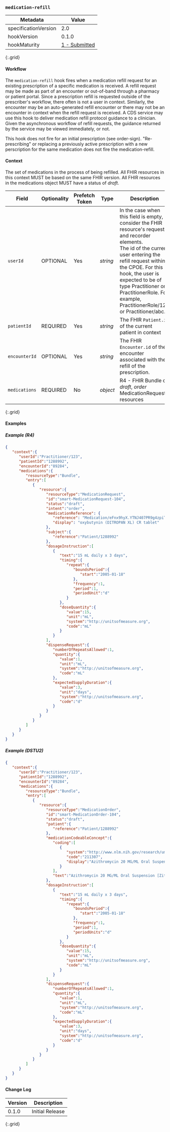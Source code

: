 ### `medication-refill`

| Metadata | Value |
| ---- | ---- |
| specificationVersion | 2.0 |
| hookVersion | 0.1.0 |
| hookMaturity | [1 - Submitted]({{site.data.related.cdshooks.link}}/index.html#hook-maturity-model) |
{:.grid}

#### Workflow

The `medication-refill` hook fires when a medication refill request for an existing prescription of a specific medication is received. A refill request may be made as part of an encounter or out-of-band through a pharmacy or patient portal. Since a prescription refill is requested outside of the prescriber's workflow, there often is not a user in context. Similarly, the encounter may be an auto-generated refill encounter or there may not be an encounter in context when the refill request is received.  A CDS service may use this hook to deliver medication refill protocol guidance to a clinician. Given the asynchronous workflow of refill requests, the guidance returned by the service may be viewed immediately, or not.

This hook does not fire for an initial prescription (see order-sign). "Re-prescribing" or replacing a previously active prescription with a new perscription for the same medication does not fire the medication-refill.

#### Context

The set of medications in the process of being refilled. All FHIR resources in this context MUST be based on the same FHIR version. All FHIR resources in the medications object MUST have a status of _draft_.

Field | Optionality | Prefetch Token | Type | Description
----- | -------- | ---- | ---- | ----
`userId` | OPTIONAL | Yes | *string* | In the case when this field is empty, consider the FHIR resource's requestor and recorder elements. <br />The id of the current user entering the refill request within the CPOE. For this hook, the user is expected to be of type Practitioner or PractitionerRole. For example, PractitionerRole/123 or Practitioner/abc.
`patientId` | REQUIRED | Yes | *string* |  The FHIR `Patient.id` of the current patient in context
`encounterId` | OPTIONAL | Yes | *string* |  The FHIR `Encounter.id` of the encounter associated with the refill of the prescription. 
`medications` | REQUIRED | No | *object* | R4 - FHIR Bundle of _draft_, _order_ MedicationRequest resources
{:.grid}

#### Examples

##### Example (R4)

```json
{
   "context":{
      "userId":"Practitioner/123",
      "patientId":"1288992",
      "encounterId":"89284",
      "medications":{
         "resourceType":"Bundle",
         "entry":[
            {
               "resource":{
                  "resourceType":"MedicationRequest",
                  "id":"smart-MedicationRequest-104",
                  "status":"draft",
                  "intent":"order",
                  "medicationReference": {
                     "reference": "Medication/eFnx9hyX.YTNJ407PR9g4zpiT8lXCElOXkldLgGDYrAU-fszvYmrUZlYzRfJl-qKj3",
                     "display": "oxybutynin (DITROPAN XL) CR tablet"
                  },
                  "subject":{
                     "reference":"Patient/1288992"
                  },
                  "dosageInstruction":[
                     {
                        "text":"15 mL daily x 3 days",
                        "timing":{
                           "repeat":{
                              "boundsPeriod":{
                                 "start":"2005-01-18"
                              },
                              "frequency":1,
                              "period":1,
                              "periodUnit":"d"
                           }
                        },
                        "doseQuantity":{
                           "value":15,
                           "unit":"mL",
                           "system":"http://unitsofmeasure.org",
                           "code":"mL"
                        }
                     }
                  ],
                  "dispenseRequest":{
                     "numberOfRepeatsAllowed":1,
                     "quantity":{
                        "value":1,
                        "unit":"mL",
                        "system":"http://unitsofmeasure.org",
                        "code":"mL"
                     },
                     "expectedSupplyDuration":{
                        "value":3,
                        "unit":"days",
                        "system":"http://unitsofmeasure.org",
                        "code":"d"
                     }
                  }
               }
            }
         ]
      }
   }
}
```

##### Example (DSTU2)

```json 
{
   "context":{
      "userId":"Practitioner/123",
      "patientId":"1288992",
      "encounterId":"89284",
      "medications":{
         "resourceType":"Bundle",
         "entry":[
            {
               "resource":{
                  "resourceType":"MedicationOrder",
                  "id":"smart-MedicationOrder-104",
                  "status":"draft",
                  "patient":{
                     "reference":"Patient/1288992"
                  },
                  "medicationCodeableConcept":{
                     "coding":[
                        {
                           "system":"http://www.nlm.nih.gov/research/umls/rxnorm",
                           "code":"211307",
                           "display":"Azithromycin 20 MG/ML Oral Suspension [Zithromax]"
                        }
                     ],
                     "text":"Azithromycin 20 MG/ML Oral Suspension [Zithromax]"
                  },
                  "dosageInstruction":[
                     {
                        "text":"15 mL daily x 3 days",
                        "timing":{
                           "repeat":{
                              "boundsPeriod":{
                                 "start":"2005-01-18"
                              },
                              "frequency":1,
                              "period":1,
                              "periodUnits":"d"
                           }
                        },
                        "doseQuantity":{
                           "value":15,
                           "unit":"mL",
                           "system":"http://unitsofmeasure.org",
                           "code":"mL"
                        }
                     }
                  ],
                  "dispenseRequest":{
                     "numberOfRepeatsAllowed":1,
                     "quantity":{
                        "value":1,
                        "unit":"mL",
                        "system":"http://unitsofmeasure.org",
                        "code":"mL"
                     },
                     "expectedSupplyDuration":{
                        "value":3,
                        "unit":"days",
                        "system":"http://unitsofmeasure.org",
                        "code":"d"
                     }
                  }
               }
            }
         ]
      }
   }
}
```

#### Change Log

Version | Description
---- | ----
0.1.0 | Initial Release 
{:.grid}
